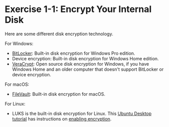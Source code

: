 # Exercise 1-1: Encrypt Your Internal Disk

Here are some different disk encryption technology.

For Windows:
- [BitLocker](https://docs.microsoft.com/en-us/windows/security/information-protection/bitlocker/bitlocker-overview): Built-in disk encryption for Windows Pro edition.
- Device encryption: Built-in disk encryption for Windows Home edition.
- [VeraCrypt](https://veracrypt.fr/en/Home.html): Open source disk encryption for Windows, if you have Windows Home and an older computer that doesn't support BitLocker or device encryption.

For macOS:
- [FileVault](https://support.apple.com/en-us/HT204837): Built-in disk encryption for macOS.

For Linux:
- LUKS is the built-in disk encryption for Linux. This [Ubuntu Desktop tutorial](https://ubuntu.com/tutorials/install-ubuntu-desktop#1-overview) has instructions on [enabling encryption](https://ubuntu.com/tutorials/install-ubuntu-desktop#7-optional-enable-encryption).
